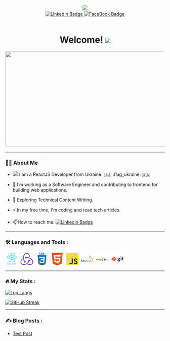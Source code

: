 <div align="center">
<div id="header" align="center">
  <img src="https://media.giphy.com/media/3oKIPnAiaMCws8nOsE/giphy.gif" width="100"/>
</div>
<div id="badges">
  <a href="https://www.linkedin.com/in/mykytaprykhodchenko">
    <img src="https://img.shields.io/badge/LinkedIn-blue?style=for-the-badge&logo=linkedin&logoColor=white" alt="LinkedIn Badge"/>
  </a>
  <a href="https://www.facebook.com/mykyta.prykhodchenko/">
    <img src="https://img.shields.io/badge/-FaceBook-blue?style=for-the-badge&logo=facebook&logoColor=white" alt="FaceBook Badge"/>
  </a>
</div>
<img src="https://komarev.com/ghpvc/?username=prykhodchenkomykyta&style=flat-square&color=blue" alt=""/>
<h1>
  Welcome!
  <img src="https://media.giphy.com/media/hvRJCLFzcasrR4ia7z/giphy.gif" width="30px"/>
</h1>
<div align="center">
  <img src="https://media.giphy.com/media/dWesBcTLavkZuG35MI/giphy.gif" width="600" height="300"/>
</div>
</div>

---

### :man_technologist: About Me 

- <img src="https://media.giphy.com/media/WUlplcMpOCEmTGBtBW/giphy.gif" width="30"> I am a ReactJS Developer from Ukraine. :ukraine: :flag_ukraine: 🇺🇦

- :telescope: I’m working as a Software Engineer and contributing to frontend for building web applications.

- :seedling: Exploring Technical Content Writing.

- :zap: In my free time, I'm coding and read tech articles.

- :mailbox:How to reach me: [![Linkedin Badge](https://img.shields.io/badge/LinkedIn-blue?style=flat&logo=Linkedin&logoColor=white)](https://www.linkedin.com/in/mykytaprykhodchenko)

---

### :hammer_and_wrench: Languages and Tools :
<div>
  <img src="https://github.com/devicons/devicon/blob/master/icons/react/react-original-wordmark.svg" title="React" alt="React" width="40" height="40"/>&nbsp;
  <img src="https://github.com/devicons/devicon/blob/master/icons/redux/redux-original.svg" title="Redux" alt="Redux " width="40" height="40"/>&nbsp;
  <img src="https://github.com/devicons/devicon/blob/master/icons/css3/css3-plain-wordmark.svg"  title="CSS3" alt="CSS" width="40" height="40"/>&nbsp;
  <img src="https://github.com/devicons/devicon/blob/master/icons/html5/html5-original.svg" title="HTML5" alt="HTML" width="40" height="40"/>&nbsp;
  <img src="https://github.com/devicons/devicon/blob/master/icons/javascript/javascript-original.svg" title="JavaScript" alt="JavaScript" width="40" height="40"/>&nbsp;
  <img src="https://github.com/devicons/devicon/blob/master/icons/mysql/mysql-original-wordmark.svg" title="MySQL"  alt="MySQL" width="40" height="40"/>&nbsp;
  <img src="https://github.com/devicons/devicon/blob/master/icons/nodejs/nodejs-original-wordmark.svg" title="NodeJS" alt="NodeJS" width="40" height="40"/>&nbsp;
  <img src="https://github.com/devicons/devicon/blob/master/icons/git/git-original-wordmark.svg" title="Git" **alt="Git" width="40" height="40"/>
</div>

---

### :fire: My Stats :

[![Top Langs](https://github-readme-stats.vercel.app/api/top-langs/?username=prykhodchenkomykyta&langs_count=8&card_width=450&layout=compact&theme=radical&show_icons=true)](https://github.com/anuraghazra/github-readme-stats)

[![GitHub Streak](http://github-readme-streak-stats.herokuapp.com?user=prykhodchenkomykyta&theme=radical&date_format=j%20M%5B%20Y%5D&ring=8B265C)](https://git.io/streak-stats)

---

### :writing_hand: Blog Posts :
<!-- BLOG-POST-LIST:START -->
- [Test Post](https://dev.to/itszed0/test-post-490g)
<!-- BLOG-POST-LIST:END -->
